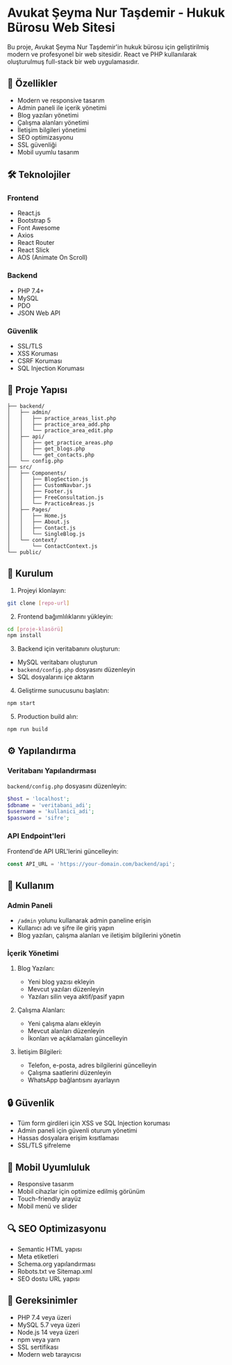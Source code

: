 # Avukat Şeyma Nur Taşdemir - Hukuk Bürosu Web Sitesi

Bu proje, Avukat Şeyma Nur Taşdemir'in hukuk bürosu için geliştirilmiş modern ve profesyonel bir web sitesidir. React ve PHP kullanılarak oluşturulmuş full-stack bir web uygulamasıdır.

## 🚀 Özellikler

- Modern ve responsive tasarım
- Admin paneli ile içerik yönetimi
- Blog yazıları yönetimi
- Çalışma alanları yönetimi
- İletişim bilgileri yönetimi
- SEO optimizasyonu
- SSL güvenliği
- Mobil uyumlu tasarım

## 🛠️ Teknolojiler

### Frontend
- React.js
- Bootstrap 5
- Font Awesome
- Axios
- React Router
- React Slick
- AOS (Animate On Scroll)

### Backend
- PHP 7.4+
- MySQL
- PDO
- JSON Web API

### Güvenlik
- SSL/TLS
- XSS Koruması
- CSRF Koruması
- SQL Injection Koruması

## 📁 Proje Yapısı

```
├── backend/
│   ├── admin/
│   │   ├── practice_areas_list.php
│   │   ├── practice_area_add.php
│   │   └── practice_area_edit.php
│   ├── api/
│   │   ├── get_practice_areas.php
│   │   ├── get_blogs.php
│   │   └── get_contacts.php
│   └── config.php
├── src/
│   ├── Components/
│   │   ├── BlogSection.js
│   │   ├── CustomNavbar.js
│   │   ├── Footer.js
│   │   ├── FreeConsultation.js
│   │   └── PracticeAreas.js
│   ├── Pages/
│   │   ├── Home.js
│   │   ├── About.js
│   │   ├── Contact.js
│   │   └── SingleBlog.js
│   └── context/
│       └── ContactContext.js
└── public/
```

## 🚀 Kurulum

1. Projeyi klonlayın:
```bash
git clone [repo-url]
```

2. Frontend bağımlılıklarını yükleyin:
```bash
cd [proje-klasörü]
npm install
```

3. Backend için veritabanını oluşturun:
- MySQL veritabanı oluşturun
- `backend/config.php` dosyasını düzenleyin
- SQL dosyalarını içe aktarın

4. Geliştirme sunucusunu başlatın:
```bash
npm start
```

5. Production build alın:
```bash
npm run build
```

## ⚙️ Yapılandırma

### Veritabanı Yapılandırması
`backend/config.php` dosyasını düzenleyin:
```php
$host = 'localhost';
$dbname = 'veritabani_adi';
$username = 'kullanici_adi';
$password = 'sifre';
```

### API Endpoint'leri
Frontend'de API URL'lerini güncelleyin:
```javascript
const API_URL = 'https://your-domain.com/backend/api';
```

## 📝 Kullanım

### Admin Paneli
- `/admin` yolunu kullanarak admin paneline erişin
- Kullanıcı adı ve şifre ile giriş yapın
- Blog yazıları, çalışma alanları ve iletişim bilgilerini yönetin

### İçerik Yönetimi
1. Blog Yazıları:
   - Yeni blog yazısı ekleyin
   - Mevcut yazıları düzenleyin
   - Yazıları silin veya aktif/pasif yapın

2. Çalışma Alanları:
   - Yeni çalışma alanı ekleyin
   - Mevcut alanları düzenleyin
   - İkonları ve açıklamaları güncelleyin

3. İletişim Bilgileri:
   - Telefon, e-posta, adres bilgilerini güncelleyin
   - Çalışma saatlerini düzenleyin
   - WhatsApp bağlantısını ayarlayın

## 🔒 Güvenlik

- Tüm form girdileri için XSS ve SQL Injection koruması
- Admin paneli için güvenli oturum yönetimi
- Hassas dosyalara erişim kısıtlaması
- SSL/TLS şifreleme

## 📱 Mobil Uyumluluk

- Responsive tasarım
- Mobil cihazlar için optimize edilmiş görünüm
- Touch-friendly arayüz
- Mobil menü ve slider

## 🔍 SEO Optimizasyonu 

- Semantic HTML yapısı
- Meta etiketleri
- Schema.org yapılandırması
- Robots.txt ve Sitemap.xml
- SEO dostu URL yapısı

## 📄 Gereksinimler

- PHP 7.4 veya üzeri
- MySQL 5.7 veya üzeri
- Node.js 14 veya üzeri
- npm veya yarn
- SSL sertifikası
- Modern web tarayıcısı
